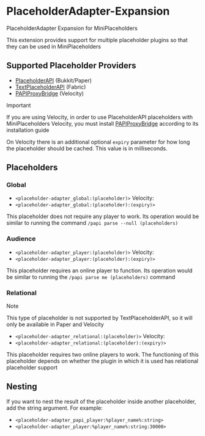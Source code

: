 # PlaceholderAdapter-Expansion
PlaceholderAdapter Expansion for MiniPlaceholders

This extension provides support for multiple placeholder plugins so that they can be used in MiniPlaceholders

## Supported Placeholder Providers

- [PlaceholderAPI](https://modrinth.com/plugin/placeholderapi) (Bukkit/Paper)
- [TextPlaceholderAPI](https://modrinth.com/mod/placeholder-api) (Fabric)
- [PAPIProxyBridge](https://modrinth.com/plugin/papiproxybridge) (Velocity)

> [!IMPORTANT]
> If you are using Velocity, in order to use PlaceholderAPI placeholders with MiniPlaceholders Velocity,
> you must install [PAPIProxyBridge](https://modrinth.com/plugin/papiproxybridge) according to its installation guide
> 
> On Velocity there is an additional optional `expiry` parameter for how long the placeholder should be cached. This value is in milliseconds.

## Placeholders

### Global

- `<placeholder-adapter_global:(placeholder)>`
Velocity:
- `<placeholder-adapter_global:(placeholder):(expiry)>`

This placeholder does not require any player to work.
Its operation would be similar to running the command `/papi parse --null (placeholders)`

### Audience

- `<placeholder-adapter_player:(placeholder)>`
Velocity:
- `<placeholder-adapter_player:(placeholder):(expiry)>`

This placeholder requires an online player to function.
Its operation would be similar to running the `/papi parse me (placeholders)` command

### Relational

> [!NOTE]  
> This type of placeholder is not supported by TextPlaceholderAPI, so it will only be available in Paper and Velocity

- `<placeholder-adapter_relational:(placeholder)>`
Velocity:
- `<placeholder-adapter_relational:(placeholder):(expiry)>`

This placeholder requires two online players to work.
The functioning of this placeholder depends on whether the plugin in which it is used has relational placeholder support

## Nesting

If you want to nest the result of the placeholder inside another placeholder, add the string argument.
For example:
- `<placeholder-adapter_papi_player:%player_name%:string>`
- `<placeholder-adapter_player:%player_name%:string:30000>`
